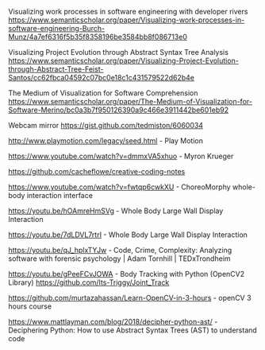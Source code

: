 

Visualizing work processes in software engineering with developer rivers
https://www.semanticscholar.org/paper/Visualizing-work-processes-in-software-engineering-Burch-Munz/4a7ef6316f5b35f8358196be3584bb8f086713e0


Visualizing Project Evolution through Abstract Syntax Tree Analysis
https://www.semanticscholar.org/paper/Visualizing-Project-Evolution-through-Abstract-Tree-Feist-Santos/cc62fbca04592c07bc0e18c1c431579522d62b4e

The Medium of Visualization for Software Comprehension
https://www.semanticscholar.org/paper/The-Medium-of-Visualization-for-Software-Merino/bc0a3b7f950126390a9c466e3911442be601eb92 

Webcam mirror
https://gist.github.com/tedmiston/6060034 

http://www.playmotion.com/legacy/seed.html - Play Motion

https://www.youtube.com/watch?v=dmmxVA5xhuo - Myron Krueger

https://github.com/cacheflowe/creative-coding-notes 

https://www.youtube.com/watch?v=fwtqp6cwkXU - ChoreoMorphy whole-body interaction interface

https://youtu.be/hOAmreHmSVg - Whole Body Large Wall Display Interaction

https://youtu.be/7dLDVL7rtrI -  Whole Body Large Wall Display Interaction

https://youtu.be/qJ_hplxTYJw - Code, Crime, Complexity: Analyzing software with forensic psychology | Adam Tornhill | TEDxTrondheim

https://youtu.be/gPeeFCvJOWA - Body Tracking with Python (OpenCV2 Library)
https://github.com/Its-Triggy/Joint_Track 

https://github.com/murtazahassan/Learn-OpenCV-in-3-hours - openCV 3 hours course

https://www.mattlayman.com/blog/2018/decipher-python-ast/ - Deciphering Python: How to use Abstract Syntax Trees (AST) to understand code

